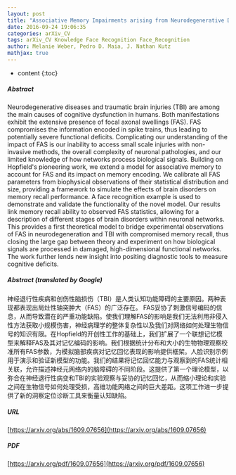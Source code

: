 ```yaml
---
layout: post
title: "Associative Memory Impairments arising from Neurodegenerative Diseases and Traumatic Brain Injuries in a Hopfield Network Model"
date: 2016-09-24 19:06:35
categories: arXiv_CV
tags: arXiv_CV Knowledge Face Recognition Face_Recognition
author: Melanie Weber, Pedro D. Maia, J. Nathan Kutz
mathjax: true
---
```


* content
{:toc}

##### Abstract
Neurodegenerative diseases and traumatic brain injuries (TBI) are among the main causes of cognitive dysfunction in humans. Both manifestations exhibit the extensive presence of focal axonal swellings (FAS). FAS compromises the information encoded in spike trains, thus leading to potentially severe functional deficits. Complicating our understanding of the impact of FAS is our inability to access small scale injuries with non-invasive methods, the overall complexity of neuronal pathologies, and our limited knowledge of how networks process biological signals. Building on Hopfield's pioneering work, we extend a model for associative memory to account for FAS and its impact on memory encoding. We calibrate all FAS parameters from biophysical observations of their statistical distribution and size, providing a framework to simulate the effects of brain disorders on memory recall performance. A face recognition example is used to demonstrate and validate the functionality of the novel model. Our results link memory recall ability to observed FAS statistics, allowing for a description of different stages of brain disorders within neuronal networks. This provides a first theoretical model to bridge experimental observations of FAS in neurodegeneration and TBI with compromised memory recall, thus closing the large gap between theory and experiment on how biological signals are processed in damaged, high-dimensional functional networks. The work further lends new insight into positing diagnostic tools to measure cognitive deficits.

##### Abstract (translated by Google)
神经退行性疾病和创伤性脑损伤（TBI）是人类认知功能障碍的主要原因。两种表现都表现出局灶性轴突肿大（FAS）的广泛存在。 FAS妥协了刺激信号编码的信息，从而导致潜在的严重功能缺陷。使我们理解FAS的影响是我们无法利用非侵入性方法获取小规模伤害，神经病理学的整体复杂性以及我们对网络如何处理生物信号的知识有限。在Hopfield的开创性工作的基础上，我们扩展了一个联想记忆模型来解释FAS及其对记忆编码的影响。我们根据统计分布和大小的生物物理观察校准所有FAS参数，为模拟脑部疾病对记忆回忆表现的影响提供框架。人脸识别示例用于演示和验证新模型的功能。我们的结果将记忆回忆能力与观察到的FAS统计相关联，允许描述神经元网络内的脑障碍的不同阶段。这提供了第一个理论模型，以弥合在神经退行性病变和TBI的实验观察与妥协的记忆回忆，从而缩小理论和实验之间在生物信号如何处理受损，高维功能网络之间的巨大差距。这项工作进一步提供了新的洞察定位诊断工具来衡量认知缺陷。

##### URL
[https://arxiv.org/abs/1609.07656](https://arxiv.org/abs/1609.07656)

##### PDF
[https://arxiv.org/pdf/1609.07656](https://arxiv.org/pdf/1609.07656)

